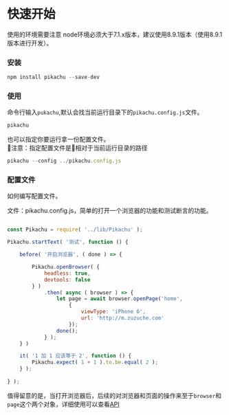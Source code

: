 # 快速开始

使用的环境需要注意
node环境必须大于7.1.x版本，建议使用8.9.1版本（使用8.9.1版本进行开发）。

### 安装

```JavaScript
npm install pikachu --save-dev
```

### 使用

命令行输入`pukachu`,默认会找当前运行目录下的`pikachu.config.js`文件。

```JavaScript
pikachu
```

也可以指定你要运行拿一份配置文件。  
注意：指定配置文件是相对于当前运行目录的路径

```JavaScript
pikachu --config ../pikachu.config.js
```

### 配置文件

如何编写配置文件。  

文件：pikachu.config.js，简单的打开一个浏览器的功能和测试断言的功能。

```JavaScript

const Pikachu = require( '../lib/Pikachu' );

Pikachu.startText( '测试', function () {

    before( '开启浏览器', ( done ) => {

        Pikachu.openBrowser( {
            headless: true,
            devtools: false
        } )
            .then( async ( browser ) => {
                let page = await browser.openPage('home', 
                    {
                        viewType: 'iPhone 6',
                        url: 'http://m.zuzuche.com'
                    });
                done();
            } );
    } )

    it( '1 加 1 应该等于 2', function () {
        Pikachu.expect( 1 + 1 ).to.be.equal( 2 );
    } );
    
} );

```

值得留意的是，当打开浏览器后，后续的对浏览器和页面的操作来至于`browser`和`page`这个两个对象，详细使用可以查看[API](https://github.com/LLLLLamHo/Pikachu/blob/dev_lam/docs/api.md)


